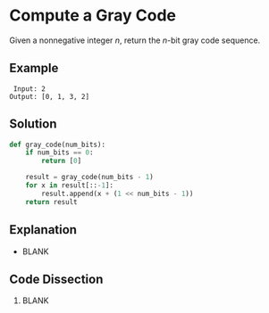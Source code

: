 # Compute a Gray Code
Given a nonnegative integer _n_, return the _n_-bit gray code sequence.

## Example
```
 Input: 2
Output: [0, 1, 3, 2]
```

## Solution
```python
def gray_code(num_bits):
    if num_bits == 0:
        return [0]

    result = gray_code(num_bits - 1)
    for x in result[::-1]:
        result.append(x + (1 << num_bits - 1))
    return result
```

## Explanation
* BLANK

## Code Dissection
1. BLANK